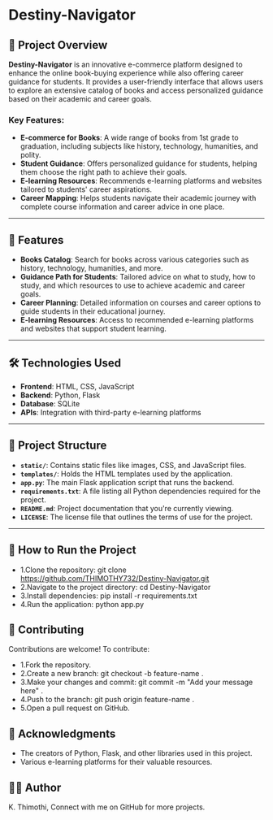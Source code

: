 # Destiny-Navigator

## 📖 Project Overview
**Destiny-Navigator** is an innovative e-commerce platform designed to enhance the online book-buying experience while also offering career guidance for students. It provides a user-friendly interface that allows users to explore an extensive catalog of books and access personalized guidance based on their academic and career goals.

### Key Features:
- **E-commerce for Books**: A wide range of books from 1st grade to graduation, including subjects like history, technology, humanities, and polity.
- **Student Guidance**: Offers personalized guidance for students, helping them choose the right path to achieve their goals.
- **E-learning Resources**: Recommends e-learning platforms and websites tailored to students' career aspirations.
- **Career Mapping**: Helps students navigate their academic journey with complete course information and career advice in one place.

---

## 🌟 Features
- **Books Catalog**: Search for books across various categories such as history, technology, humanities, and more.
- **Guidance Path for Students**: Tailored advice on what to study, how to study, and which resources to use to achieve academic and career goals.
- **Career Planning**: Detailed information on courses and career options to guide students in their educational journey.
- **E-learning Resources**: Access to recommended e-learning platforms and websites that support student learning.

---

## 🛠️ Technologies Used
- **Frontend**: HTML, CSS, JavaScript
- **Backend**: Python, Flask
- **Database**: SQLite
- **APIs**: Integration with third-party e-learning platforms

---

## 📂 Project Structure

- **`static/`**: Contains static files like images, CSS, and JavaScript files.
- **`templates/`**: Holds the HTML templates used by the application.
- **`app.py`**: The main Flask application script that runs the backend.
- **`requirements.txt`**: A file listing all Python dependencies required for the project.
- **`README.md`**: Project documentation that you're currently viewing.
- **`LICENSE`**: The license file that outlines the terms of use for the project.


---

## 🚀 How to Run the Project
- 1.Clone the repository:
   git clone https://github.com/THIMOTHY732/Destiny-Navigator.git 
- 2.Navigate to the project directory:
  cd Destiny-Navigator
- 3.Install dependencies:
  pip install -r requirements.txt 
- 4.Run the application:
  python app.py 

## 🤝 Contributing
Contributions are welcome!
To contribute:

- 1.Fork the repository.
- 2.Create a new branch:
  git checkout -b feature-name .
- 3.Make your changes and commit:
  git commit -m "Add your message here" .
- 4.Push to the branch:
  git push origin feature-name .
- 5.Open a pull request on GitHub.

## 🙌 Acknowledgments
- The creators of Python, Flask, and other libraries used in this project.
- Various e-learning platforms for their valuable resources.

## 🧑‍💻 Author
K. Thimothi,
Connect with me on GitHub for more projects.


